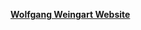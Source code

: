 **[Wolfgang Weingart Website](https://wobtrix.github.io/wolfgang_weingart/wolfgang_weingart_website.html)**   

